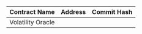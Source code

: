 | Contract Name     | Address                                    | Commit Hash                              |
| ----------------- | ------------------------------------------ | ---------------------------------------- |
| Volatility Oracle |  |  |
